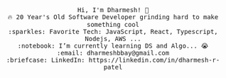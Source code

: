 <p align="center">
  <samp>
    Hi, I'm Dharmesh! 👋 <br>
    🔥 20 Year's Old Software Developer grinding hard to make something cool  <br>
    :sparkles: Favorite Tech: JavaScript, React, Typescript, Nodejs, AWS ... <br>
    :notebook: I’m currently learning DS and Algo... 😭  <br>
    :email:	dharmeshbbay@gmail.com <br>
    :briefcase: LinkedIn: https://linkedin.com/in/dharmesh-r-patel <br>
  </samp>
</p>

<!--
**dharmesh-r-patel/dharmesh-r-patel** is a ✨ _special_ ✨ repository because its `README.md` (this file) appears on your GitHub profile.

Here are some ideas to get you started:

- 🔭 I’m currently working on ...
- 🌱 I’m currently learning ...
- 👯 I’m looking to collaborate on ...
- 🤔 I’m looking for help with ...
- 💬 Ask me about ...
- 📫 How to reach me: ...
- 😄 Pronouns: ...
- ⚡ Fun fact: ...
-->
